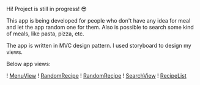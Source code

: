 Hi! Project is still in progress! :sunglasses:

This app is being developed for people who don't have any idea for meal and let the app random one for them. 
Also is possible to search some kind of meals, like pasta, pizza, etc. 

The app is written in MVC design pattern. I used storyboard to design my views. 

Below app views: 

! [MenuView](Images/MenuView.png)
! [RandomRecipe](Images/RandomRecipe_1.png)
! [RandomRecipe](Images/RandomRecipe_2.png)
! [SearchView](Images/SearchView.png)
! [RecipeList](Images/RecipeList.png)


